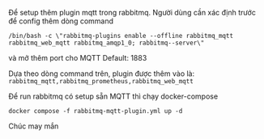 Để setup thêm plugin mqtt trong rabbitmq.
Người dùng cần xác định trước để config thêm dòng command

```
/bin/bash -c \"rabbitmq-plugins enable --offline rabbitmq_mqtt rabbitmq_web_mqtt rabbitmq_amqp1_0; rabbitmq--server\"
```

và mở thêm port cho MQTT
Default: 1883

Dựa theo dòng command trên, plugin được thêm vào là: `rabbitmq_mqtt,rabbitmq_prometheus,rabbitmq_web_mqtt`

Để run rabbitmq có setup sẵn MQTT thì chạy docker-compose

```
docker compose -f rabbitmq-mqtt-plugin.yml up -d
```

Chúc may mắn

